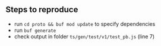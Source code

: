 ## Steps to reproduce

- run `cd proto && buf mod update` to specify dependencies
- run `buf generate`
- check output in folder `ts/gen/test/v1/test_pb.js` (line 7)
